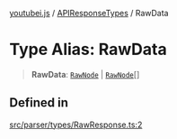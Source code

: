 [youtubei.js](../../../README.md) / [APIResponseTypes](../README.md) / RawData

# Type Alias: RawData

> **RawData**: [`RawNode`](RawNode.md) \| [`RawNode`](RawNode.md)[]

## Defined in

[src/parser/types/RawResponse.ts:2](https://github.com/LuanRT/YouTube.js/blob/fc5571629eca037af7de03f4b903da6add1f300b/src/parser/types/RawResponse.ts#L2)
